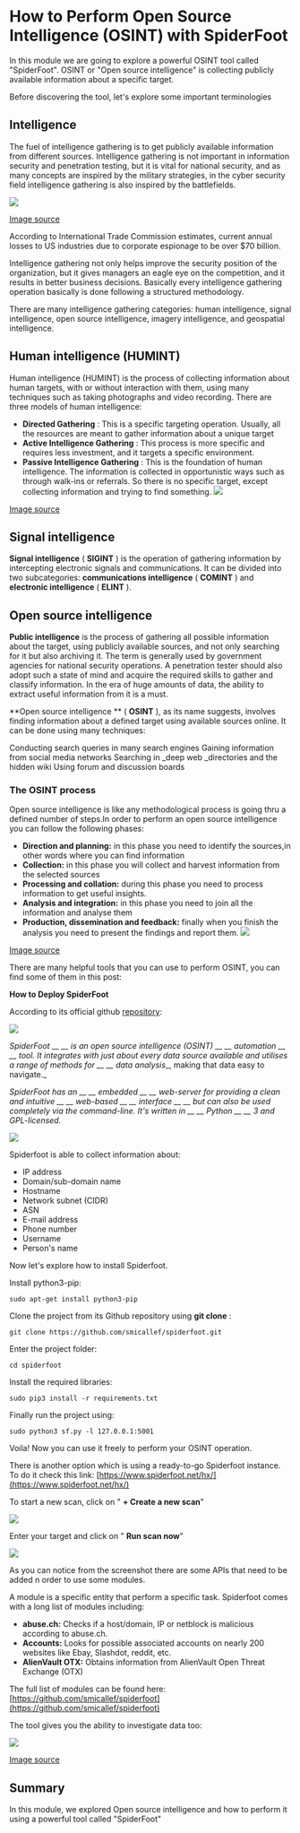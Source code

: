# How to Perform Open Source Intelligence (OSINT) with SpiderFoot 

In this module we are going to explore a powerful OSINT tool called &quot;SpiderFoot&quot;. OSINT or &quot;Open source intelligence&quot; is collecting publicly available information about a specific target.


Before discovering the tool, let&#39;s explore some important terminologies

## Intelligence

The fuel of intelligence gathering is to get publicly available information from different sources. Intelligence gathering is not important in information security and penetration testing, but it is vital for national security, and as many concepts are inspired by the military strategies, in the cyber security field intelligence gathering is also inspired by the battlefields.

![](https://img.militaryaerospace.com/files/base/ebm/mae/image/2018/12/1812maesr_mar.png?auto=format&amp;w=720)

[Image source](https://img.militaryaerospace.com/files/base/ebm/mae/image/2018/12/1812maesr_mar.png?auto=format&amp;w=720)

According to International Trade Commission estimates, current annual losses to US industries due to corporate espionage to be over $70 billion.

Intelligence gathering not only helps improve the security position of the organization, but it gives managers an eagle eye on the competition, and it results in better business decisions. Basically every intelligence gathering operation basically is done following a structured methodology.

There are many intelligence gathering categories: human intelligence, signal intelligence, open source intelligence, imagery intelligence, and geospatial intelligence.

## Human intelligence (HUMINT)

Human intelligence (HUMINT) is the process of collecting information about human targets, with or without interaction with them, using many techniques such as taking photographs and video recording. There are three models of human intelligence:

- **Directed Gathering** : This is a specific targeting operation. Usually, all the resources are meant to gather information about a unique target
- **Active Intelligence Gathering** : This process is more specific and requires less investment, and it targets a specific environment.
- **Passive Intelligence Gathering** : This is the foundation of human intelligence. The information is collected in opportunistic ways such as through walk-ins or referrals. So there is no specific target, except collecting information and trying to find something. ![](https://www.incimages.com/uploaded_files/image/970x450/getty_935620656_397725.jpg)

[Image source](https://www.incimages.com/uploaded_files/image/970x450/getty_935620656_397725.jpg)

## Signal intelligence

**Signal intelligence** ( **SIGINT** ) is the operation of gathering information by intercepting electronic signals and communications. It can be divided into two subcategories:  **communications intelligence** ( **COMINT** ) and  **electronic intelligence** ( **ELINT** ).



## Open source intelligence

**Public intelligence**  is the process of gathering all possible information about the target, using publicly available sources, and not only searching for it but also archiving it. The term is generally used by government agencies for national security operations. A penetration tester should also adopt such a state of mind and acquire the required skills to gather and classify information. In the era of huge amounts of data, the ability to extract useful information from it is a must.

**Open source intelligence ** ( **OSINT** ), as its name suggests, involves finding information about a defined target using available sources online. It can be done using many techniques:

Conducting search queries in many search engines Gaining information from social media networks Searching in _deep web _directories and the hidden wiki Using forum and discussion boards

### The OSINT process

Open source intelligence is like any methodological process is going thru a defined number of steps.In order to perform an open source intelligence you can follow the following phases:

- **Direction and planning:** in this phase you need to identify the sources,in other words where you can find information
- **Collection:**  in this phase you will collect and harvest information from the selected sources
- **Processing and collation:**  during this phase you need to process information to get useful insights.
- **Analysis and integration:**  in this phase you need to join all the information and analyse them
- **Production, dissemination and feedback:** finally when you finish the analysis you need to present the findings and report them. ![](https://www.supanet.com/upload/images/201911/osint-stages-52020.png)

[Image source](https://www.supanet.com/upload/images/201911/osint-stages-52020.png)

There are many helpful tools that you can use to perform OSINT, you can find some of them in this post:

**How to Deploy SpiderFoot**

According to its official github [repository](https://github.com/smicallef/spiderfoot):

![](https://lh6.googleusercontent.com/YQjQxaCBZL8Pve7JU3c3wEL0UhMcB1ytdAH02V-8OmTUctX8wjsZR92mNOhJqHJth7_aOCGfVg3B0TG57uic-K9K_Yeo2kE3OYWZuVLO_3-Mdf04A4baFxUO-pnZzg2JFkudyok)

_SpiderFoot __ __ is an open source intelligence (OSINT) __ __ automation __ __ tool. It integrates with just about every data source available and utilises a range of methods for __ __ data analysis__, making that data easy to navigate._

_SpiderFoot has an __ __ embedded __ __ web-server for providing a clean and intuitive __ __ web-based __ __ interface __ __ but can also be used completely via the command-line. It&#39;s written in __ __ Python __ __ 3 and GPL-licensed._

![](https://lh6.googleusercontent.com/xHiH4ykj6jwNBHCeCf2hvQ0p4f4C1afDOThExvJdShMcNLUf0IWdcOIitofYBgBXPv6SIDpjEbK-dUM7nCEgXzGgwKCDhUQaEUnUqDZ-giTgrT1OwjsJP1IE30yw37c0U8tcthI)

Spiderfoot is able to collect information about:

- IP address
- Domain/sub-domain name
- Hostname
- Network subnet (CIDR)
- ASN
- E-mail address
- Phone number
- Username
- Person&#39;s name

Now let&#39;s explore how to install Spiderfoot.

Install python3-pip:

`sudo apt-get install python3-pip`

Clone the project from its Github repository using  **git clone** :

`git clone https://github.com/smicallef/spiderfoot.git`

Enter the project folder:

`cd spiderfoot`

Install the required libraries:

`sudo pip3 install -r requirements.txt`

Finally run the project using:

`sudo python3 sf.py -l 127.0.0.1:5001`

Voila! Now you can use it freely to perform your OSINT operation.

There is another option which is using a ready-to-go Spiderfoot instance. To do it check this link: [https://www.spiderfoot.net/hx/](https://www.spiderfoot.net/hx/)

To start a new scan, click on &quot; **+ Create a new scan**&quot;

![](https://lh5.googleusercontent.com/28jDAJ4AxKoNLsjd5QbJ1vDMheyjr4KbTImVUuScBaflzO4-t2G4i14qChXvhxVVVpGqUHPaHAV-Yqukzkc7QNt6ureofuxqSDfnQSxKFZ1mG405HJk-d_6brGMrc3Q9vdyTbO8)

Enter your target and click on &quot; **Run scan now**&quot;

![](https://lh3.googleusercontent.com/Y17fHyCX9CpYnDE-8hK4KMuj1VWt-gDsb-Em8QdUvcu2hjtHwe7L4HhVEdQ-rX855l5McV_alQSwTG_oIN-Sk42fKLWC4S4o_XHvf3LEYdBnaGb4AVKIQH1pU4VZ3OwR7B7RWsM)

As you can notice from the screenshot there are some APIs that need to be added n order to use some modules.

A module is a specific entity that perform a specific task. Spiderfoot comes with a long list of modules including:

- **abuse.ch:**  Checks if a host/domain, IP or netblock is malicious according to abuse.ch.
- **Accounts:**  Looks for possible associated accounts on nearly 200 websites like Ebay, Slashdot, reddit, etc.
- **AlienVault OTX:**  Obtains information from AlienVault Open Threat Exchange (OTX)

The full list of modules can be found here: [https://github.com/smicallef/spiderfoot](https://github.com/smicallef/spiderfoot)

The tool gives you the ability to investigate data too:

![](https://www.spiderfoot.net/wp-content/uploads/2020/03/Screenshot_2020-03-01-SpiderFoot-HX1-1024x731.png)

[Image source](https://www.spiderfoot.net/wp-content/uploads/2020/03/Screenshot_2020-03-01-SpiderFoot-HX1-1024x731.png)

## Summary

In this module, we explored Open source intelligence and how to perform it using a powerful tool called &quot;SpiderFoot&quot;


